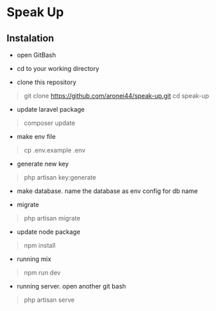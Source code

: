 # Speak Up

## Instalation

- open GitBash

- cd to your working directory

- clone this repository
> git clone https://github.com/aronei44/speak-up.git
> cd speak-up

- update laravel package
> composer update

- make env file
> cp .env.example .env

- generate new key
> php artisan key:generate

- make database. name the database as env config for db name

- migrate
> php artisan migrate

- update node package
> npm install

- running mix
> npm run dev

- running server. open another git bash
> php artisan serve
